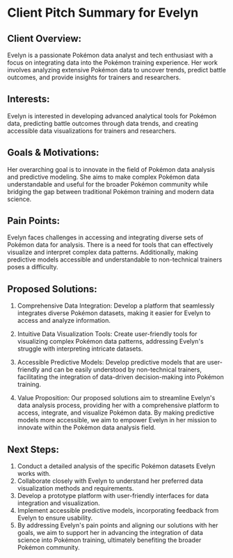 # Client Pitch Summary for Evelyn

## Client Overview:
Evelyn is a passionate Pokémon data analyst and tech enthusiast with a focus on integrating data into the Pokémon training experience. Her work involves analyzing extensive Pokémon data to uncover trends, predict battle outcomes, and provide insights for trainers and researchers.

## Interests:
Evelyn is interested in developing advanced analytical tools for Pokémon data, predicting battle outcomes through data trends, and creating accessible data visualizations for trainers and researchers.

## Goals & Motivations:
Her overarching goal is to innovate in the field of Pokémon data analysis and predictive modeling. She aims to make complex Pokémon data understandable and useful for the broader Pokémon community while bridging the gap between traditional Pokémon training and modern data science.

## Pain Points:
Evelyn faces challenges in accessing and integrating diverse sets of Pokémon data for analysis. There is a need for tools that can effectively visualize and interpret complex data patterns. Additionally, making predictive models accessible and understandable to non-technical trainers poses a difficulty.

## Proposed Solutions:

1. Comprehensive Data Integration: Develop a platform that seamlessly integrates diverse Pokémon datasets, making it easier for Evelyn to access and analyze information.

2. Intuitive Data Visualization Tools: Create user-friendly tools for visualizing complex Pokémon data patterns, addressing Evelyn's struggle with interpreting intricate datasets.

3. Accessible Predictive Models: Develop predictive models that are user-friendly and can be easily understood by non-technical trainers, facilitating the integration of data-driven decision-making into Pokémon training.

4. Value Proposition:
Our proposed solutions aim to streamline Evelyn's data analysis process, providing her with a comprehensive platform to access, integrate, and visualize Pokémon data. By making predictive models more accessible, we aim to empower Evelyn in her mission to innovate within the Pokémon data analysis field.

## Next Steps:

1. Conduct a detailed analysis of the specific Pokémon datasets Evelyn works with.
2. Collaborate closely with Evelyn to understand her preferred data visualization methods and requirements.
3. Develop a prototype platform with user-friendly interfaces for data integration and visualization.
4. Implement accessible predictive models, incorporating feedback from Evelyn to ensure usability.
5. By addressing Evelyn's pain points and aligning our solutions with her goals, we aim to support her in advancing the integration of data science into Pokémon training, ultimately benefiting the broader Pokémon community.





